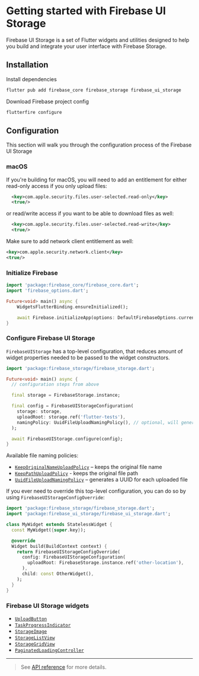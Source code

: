 # Getting started with Firebase UI Storage

Firebase UI Storage is a set of Flutter widgets and utilities designed to help you build and integrate your user interface with Firebase Storage.

## Installation

Install dependencies

```sh
flutter pub add firebase_core firebase_storage firebase_ui_storage
```

Download Firebase project config

```sh
flutterfire configure
```

## Configuration

This section will walk you through the configuration process of the Firebase UI Storage

### macOS

If you're building for macOS, you will need to add an entitlement for either read-only access if you only upload files:

```xml
  <key>com.apple.security.files.user-selected.read-only</key>
  <true/>
```

or read/write access if you want to be able to download files as well:

```xml
  <key>com.apple.security.files.user-selected.read-write</key>
  <true/>
```

Make sure to add network client entitlement as well:

```xml
<key>com.apple.security.network.client</key>
<true/>
```

### Initialize Firebase

```dart
import 'package:firebase_core/firebase_core.dart';
import 'firebase_options.dart';

Future<void> main() async {
    WidgetsFlutterBinding.ensureInitialized();

    await Firebase.initializeApp(options: DefaultFirebaseOptions.currentPlatform);
}
```

### Configure Firebase UI Storage

`FirebaseUIStorage` has a top-level configuration, that reduces amount of widget properties needed
to be passed to the widget constructors.

```dart
import 'package:firebase_storage/firebase_storage.dart';

Future<void> main() async {
  // configuration steps from above

  final storage = FirebaseStorage.instance;

  final config = FirebaseUIStorageConfiguration(
    storage: storage,
    uploadRoot: storage.ref('flutter-tests'),
    namingPolicy: UuidFileUploadNamingPolicy(), // optional, will generate a UUID for each uploaded file
  );

  await FirebaseUIStorage.configure(config);
}
```

Available file naming policies:

- [`KeepOriginalNameUploadPolicy`] – keeps the original file name
- [`KeepPathUploadPolicy`] - keeps the original file path
- [`UuidFileUploadNamingPolicy`] – generates a UUID for each uploaded file

[`KeepOriginalNameUploadPolicy`]: https://pub.dev/documentation/firebase_ui_storage/latest/firebase_ui_storage/KeepOriginalNameUploadPolicy-class.html
[`KeepPathUploadPolicy`]: https://pub.dev/documentation/firebase_ui_storage/latest/firebase_ui_storage/KeepPathUploadPolicy-class.html
[`UuidFileUploadNamingPolicy`]: https://pub.dev/documentation/firebase_ui_storage/latest/firebase_ui_storage/UuidFileUploadNamingPolicy-class.html

If you ever need to override this top-level configuration, you can do so by using `FirebaseUIStorageConfigOverride`:

```dart
import 'package:firebase_storage/firebase_storage.dart';
import 'package:firebase_ui_storage/firebase_ui_storage.dart';

class MyWidget extends StatelessWidget {
  const MyWidget({super.key});

  @override
  Widget build(BuildContext context) {
    return FirebaseUIStorageConfigOverride(
      config: FirebaseUIStorageConfiguration(
        uploadRoot: FirebaseStorage.instance.ref('other-location'),
      ),
      child: const OtherWidget(),
    );
  }
}
```

### Firebase UI Storage widgets

- [`UploadButton`](https://github.com/firebase/FirebaseUI-Flutter/tree/main/packages/firebase_ui_storage/doc/upload-button.md)
- [`TaskProgressIndicator`](https://github.com/firebase/FirebaseUI-Flutter/tree/main/packages/firebase_ui_storage/doc/task-progress-indicator.md)
- [`StorageImage`](https://github.com/firebase/FirebaseUI-Flutter/tree/main/packages/firebase_ui_storage/doc/storage-image.md)
- [`StorageListView`](https://github.com/firebase/FirebaseUI-Flutter/tree/main/packages/firebase_ui_storage/doc/list-view.md)
- [`StorageGridView`](https://github.com/firebase/FirebaseUI-Flutter/tree/main/packages/firebase_ui_storage/doc/grid-view.md)
- [`PaginatedLoadingController`](https://github.com/firebase/FirebaseUI-Flutter/tree/main/packages/firebase_ui_storage/doc/paginated-loading-controller.md)

---

> See [API reference](https://pub.dev/documentation/firebase_ui_storage/latest/firebase_ui_storage/firebase_ui_storage-library.html) for more details.

